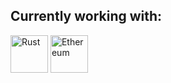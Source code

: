 ## Currently working with:
<div>
    <img alt="Rust" src="https://img.shields.io/badge/-Rust-000000?style=for-the-badge&logo=rust&logoColor=white" height="60">
    <img alt="Ethereum" src="https://img.shields.io/badge/Ethereum-000000?style=for-the-badge&logo=ethereum&logoColor=white" height="60">
</div>
